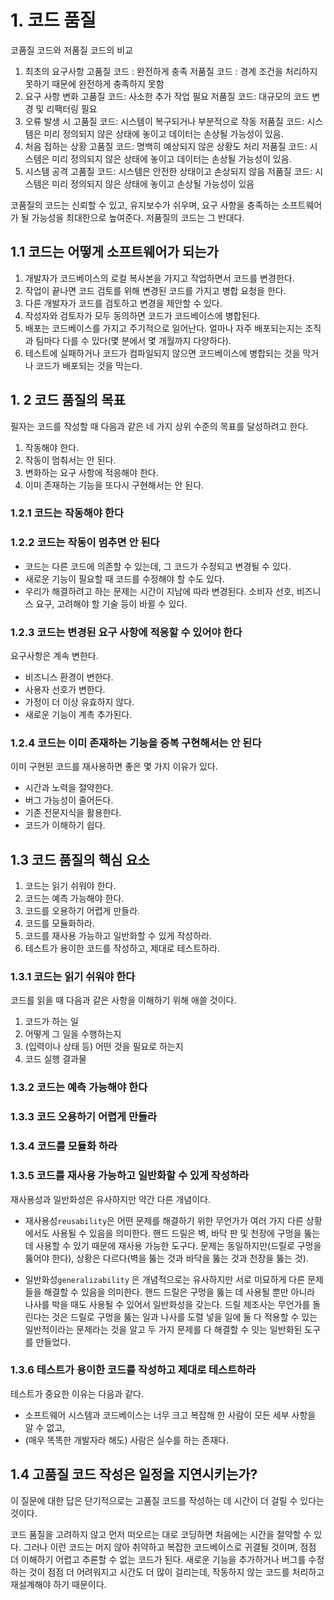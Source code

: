 # 1. 코드 품질

코품질 코드와 저품질 코드의 비교

1. 최초의 요구사항
	고품질 코드 : 완전하게 충족
	저품질 코드 : 경계 조건을 처리하지 못하기 때문에 완전하게 충족하지 못함
2. 요구 사항 변화
	고품질 코드: 사소한 추가 작업 필요
	저품질 코드: 대규모의 코드 변경 및 리팩터링 필요
3. 오류 발생 시
	고품질 코드: 시스템이 복구되거나 부분적으로 작동
	저품질 코드: 시스템은 미리 정의되지 않은 상태에 놓이고 데이터는 손상될 가능성이 있음.
4. 처음 접하는 상황
	고품질 코드: 명백히 예상되지 않은 상황도 처리
	저품질 코드: 시스템은 미리 정의되지 않은 상태에 놓이고 데이터는 손상될 가능성이 있음.
5. 시스템 공격
	고품질 코드: 시스템은 안전한 상태이고 손상되지 않음
	저품질 코드: 시스템은 미리 정의되지 않은 상태에 놓이고 손상될 가능성이 있음

코품질의 코드는 신뢰할 수 있고, 유지보수가 쉬우며, 요구 사항을 충족하는 소프트웨어가 될 가능성을 최대한으로 높여준다. 저품질의 코드는 그 반대다.

## 1.1 코드는 어떻게 소프트웨어가 되는가

1. 개발자가 코드베이스의 로컬 복사본을 가지고 작업하면서 코드를 변경한다.
2. 작업이 끝나면 코드 검토를 위해 변경된 코드를 가지고 병합 요청을 한다.
3. 다른 개발자가 코드를 검토하고 변경을 제안할 수 있다.
4. 작성자와 검토자가 모두 동의하면 코드가 코드베이스에 병합된다.
5. 배포는 코드베이스를 가지고 주기적으로 일어난다. 얼마나 자주 배포되는지는 조직과 팀마다 다를 수 있다(몇 분에서 몇 개월까지 다양하다).
6. 테스트에 실패하거나 코드가 컴파일되지 않으면 코드베이스에 병합되는 것을 막거나 코드가 배포되는 것을 막는다.

## 1. 2 코드 품질의 목표

필자는 코드를 작성할 때 다음과 같은 네 가지 상위 수준의 목표를 달성하려고 한다.

1. 작동해야 한다.
2. 작동이 멈춰서는 안 된다.
3. 변화하는 요구 사항에 적응해야 한다.
4. 이미 존재하는 기능을 또다시 구현해서는 안 된다.

### 1.2.1 코드는 작동해야 한다

### 1.2.2 코드는 작동이 멈추면 안 된다

- 코드는 다른 코드에 의존할 수 있는데, 그 코드가 수정되고 변경될 수 있다.
- 새로운 기능이 필요할 때 코드를 수정해야 할 수도 있다.
- 우리가 해결하려고 하는 문제는 시간이 지남에 따라 변경된다. 소비자 선호, 비즈니스 요구, 고려해야 할 기술 등이 바뀔 수 있다.

### 1.2.3 코드는 변경된 요구 사항에 적응할 수 있어야 한다

요구사항은 계속 변한다.

- 비즈니스 환경이 변한다.
- 사용자 선호가 변한다.
- 가정이 더 이상 유효하지 않다.
- 새로운 기능이 계촉 추가된다.

### 1.2.4 코드는 이미 존재하는 기능을 중복 구현해서는 안 된다

이미 구현된 코드를 재사용하면 좋은 몇 가지 이유가 있다.

- 시간과 노력을 절약한다.
- 버그 가능성이 줄어든다.
- 기존 전문지식을 활용한다.
- 코드가 이해하기 쉽다.


## 1.3 코드 품질의 핵심 요소

1. 코드는 읽기 쉬워야 한다.
2. 코드는 예측 가능해야 한다.
3. 코드를 오용하기 어렵게 만들라.
4. 코드를 모듈화하라.
5. 코드를 재사용 가능하고 일반화할 수 있게 작성하라.
6. 테스트가 용이한 코드를 작성하고, 제대로 테스트하라.

### 1.3.1 코드는 읽기 쉬워야 한다

코드를 읽을 때 다음과 같은 사항을 이해하기 위해 애쓸 것이다.

1. 코드가 하는 일
2. 어떻게 그 일을 수행하는지
3. (입력이나 상태 등) 어떤 것을 필요로 하는지
4. 코드 실행 결과물                   

### 1.3.2 코드는 예측 가능해야 한다

### 1.3.3 코드 오용하기 어렵게 만들라

### 1.3.4 코드를 모듈화 하라

### 1.3.5 코드를 재사용 가능하고 일반화할 수 있게 작성하라

재사용성과 일반화성은 유사하지만 약간 다른 개념이다.

- 재사용성`reusability`은 어떤 문제를 해결하기 위한 무언가가 여러 가지 다른 상황에서도 사용될 수 있음을 의미한다. 핸드 드릴은 벽, 바닥 판 및 천장에 구멍을 뚫는 데 사용할 수 있기 때문에 재사용 가능한 도구다. 문제는 동일하지만(드릴로 구멍을 뚫어야 한다), 상황은 다르다(벽을 뚫는 것과 바닥을 뚫는 것과 천장을 뚫는 것).

- 일반화성`generalizability` 은 개념적으로는 유사하지만 서로 미묘하게 다른 문제들을 해결할 수 있음을 의미한다. 핸드 드릴은 구멍을 뚫는 데 사용될 뿐만 아니라 나사를 박을 때도 사용될 수 있어서 일반화성을 갖는다. 드릴 제조사는 무언가를 돌린다는 것은 드릴로 구멍을 뚫는 일과 나사를 도렬 넣을 일에 둘 다 적용할 수 있는 일반적이라는 문제라는 것을 알고 두 가지 문제를 다 해결할 수 잇는 일반화된 도구를 만들었다.
### 1.3.6 테스트가 용이한 코드를 작성하고 제대로 테스트하라

테스트가 중요한 이유는 다음과 같다.

- 소프트웨어 시스템과 코드베이스는 너무 크고 복잡해 한 사람이 모든 세부 사항을 알 수 없고,
- (매우 똑똑한 개발자라 해도) 사람은 실수를 하는 존재다.

## 1.4 고품질 코드 작성은 일정을 지연시키는가?

이 질문에 대한 답은 단기적으로는 고품질 코드를 작성하는 데 시간이 더 걸릴 수 있다는 것이다.

코드 품질을 고려하지 않고 먼저 떠오르는 대로 코딩하면 처음에는 시간을 절약할 수 있다. 그러나 이런 코드는 머지 않아 취약하고 복잡한 코드베이스로 귀결될 것이며, 점점 더 이해하기 어렵고 추론할 수 없는 코드가 된다. 새로운 기능을 추가하거나 버그를 수정하는 것이 점점 더 어려워지고 시간도 더 많이 걸리는데, 작동하지 않는 코드를 처리하고 재설계해야 하기 때문이다.



